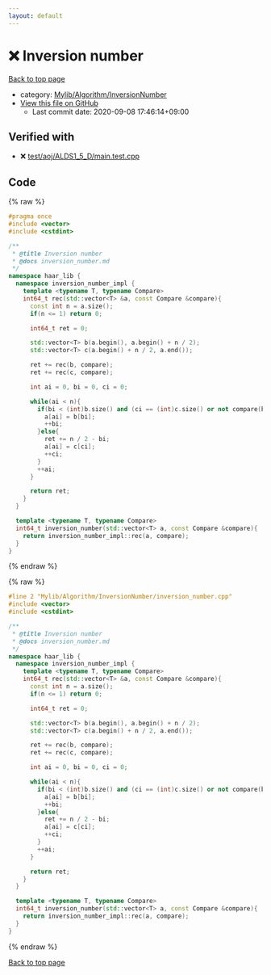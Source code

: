 ```yaml
---
layout: default
---
```


<!-- mathjax config similar to math.stackexchange -->
<script type="text/javascript" async
  src="https://cdnjs.cloudflare.com/ajax/libs/mathjax/2.7.5/MathJax.js?config=TeX-MML-AM_CHTML">
</script>
<script type="text/x-mathjax-config">
  MathJax.Hub.Config({
    TeX: { equationNumbers: { autoNumber: "AMS" }},
    tex2jax: {
      inlineMath: [ ['$','$'] ],
      processEscapes: true
    },
    "HTML-CSS": { matchFontHeight: false },
    displayAlign: "left",
    displayIndent: "2em"
  });
</script>

<script type="text/javascript" src="https://cdnjs.cloudflare.com/ajax/libs/jquery/3.4.1/jquery.min.js"></script>
<script src="https://cdn.jsdelivr.net/npm/jquery-balloon-js@1.1.2/jquery.balloon.min.js" integrity="sha256-ZEYs9VrgAeNuPvs15E39OsyOJaIkXEEt10fzxJ20+2I=" crossorigin="anonymous"></script>
<script type="text/javascript" src="../../../../assets/js/copy-button.js"></script>
<link rel="stylesheet" href="../../../../assets/css/copy-button.css" />


# :x: Inversion number

<a href="../../../../index.html">Back to top page</a>

* category: <a href="../../../../index.html#ebf5673f586fe469e71716464f05c5ea">Mylib/Algorithm/InversionNumber</a>
* <a href="{{ site.github.repository_url }}/blob/master/Mylib/Algorithm/InversionNumber/inversion_number.cpp">View this file on GitHub</a>
    - Last commit date: 2020-09-08 17:46:14+09:00




## Verified with

* :x: <a href="../../../../verify/test/aoj/ALDS1_5_D/main.test.cpp.html">test/aoj/ALDS1_5_D/main.test.cpp</a>


## Code

<a id="unbundled"></a>
{% raw %}
```cpp
#pragma once
#include <vector>
#include <cstdint>

/**
 * @title Inversion number
 * @docs inversion_number.md
 */
namespace haar_lib {
  namespace inversion_number_impl {
    template <typename T, typename Compare>
    int64_t rec(std::vector<T> &a, const Compare &compare){
      const int n = a.size();
      if(n <= 1) return 0;

      int64_t ret = 0;

      std::vector<T> b(a.begin(), a.begin() + n / 2);
      std::vector<T> c(a.begin() + n / 2, a.end());

      ret += rec(b, compare);
      ret += rec(c, compare);

      int ai = 0, bi = 0, ci = 0;

      while(ai < n){
        if(bi < (int)b.size() and (ci == (int)c.size() or not compare(b[bi], c[ci]))){
          a[ai] = b[bi];
          ++bi;
        }else{
          ret += n / 2 - bi;
          a[ai] = c[ci];
          ++ci;
        }
        ++ai;
      }

      return ret;
    }
  }

  template <typename T, typename Compare>
  int64_t inversion_number(std::vector<T> a, const Compare &compare){
    return inversion_number_impl::rec(a, compare);
  }
}

```
{% endraw %}

<a id="bundled"></a>
{% raw %}
```cpp
#line 2 "Mylib/Algorithm/InversionNumber/inversion_number.cpp"
#include <vector>
#include <cstdint>

/**
 * @title Inversion number
 * @docs inversion_number.md
 */
namespace haar_lib {
  namespace inversion_number_impl {
    template <typename T, typename Compare>
    int64_t rec(std::vector<T> &a, const Compare &compare){
      const int n = a.size();
      if(n <= 1) return 0;

      int64_t ret = 0;

      std::vector<T> b(a.begin(), a.begin() + n / 2);
      std::vector<T> c(a.begin() + n / 2, a.end());

      ret += rec(b, compare);
      ret += rec(c, compare);

      int ai = 0, bi = 0, ci = 0;

      while(ai < n){
        if(bi < (int)b.size() and (ci == (int)c.size() or not compare(b[bi], c[ci]))){
          a[ai] = b[bi];
          ++bi;
        }else{
          ret += n / 2 - bi;
          a[ai] = c[ci];
          ++ci;
        }
        ++ai;
      }

      return ret;
    }
  }

  template <typename T, typename Compare>
  int64_t inversion_number(std::vector<T> a, const Compare &compare){
    return inversion_number_impl::rec(a, compare);
  }
}

```
{% endraw %}

<a href="../../../../index.html">Back to top page</a>

